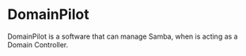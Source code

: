 # DomainPilot

DomainPilot is a software that can manage Samba, when is acting as a Domain Controller.


